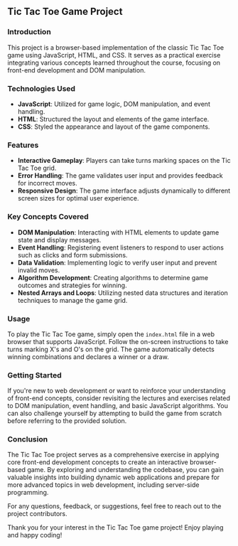 ## Tic Tac Toe Game Project

### Introduction

This project is a browser-based implementation of the classic Tic Tac Toe game using JavaScript, HTML, and CSS. It serves as a practical exercise integrating various concepts learned throughout the course, focusing on front-end development and DOM manipulation.

### Technologies Used

- **JavaScript**: Utilized for game logic, DOM manipulation, and event handling.
- **HTML**: Structured the layout and elements of the game interface.
- **CSS**: Styled the appearance and layout of the game components.

### Features

- **Interactive Gameplay**: Players can take turns marking spaces on the Tic Tac Toe grid.
- **Error Handling**: The game validates user input and provides feedback for incorrect moves.
- **Responsive Design**: The game interface adjusts dynamically to different screen sizes for optimal user experience.

### Key Concepts Covered

- **DOM Manipulation**: Interacting with HTML elements to update game state and display messages.
- **Event Handling**: Registering event listeners to respond to user actions such as clicks and form submissions.
- **Data Validation**: Implementing logic to verify user input and prevent invalid moves.
- **Algorithm Development**: Creating algorithms to determine game outcomes and strategies for winning.
- **Nested Arrays and Loops**: Utilizing nested data structures and iteration techniques to manage the game grid.

### Usage

To play the Tic Tac Toe game, simply open the `index.html` file in a web browser that supports JavaScript. Follow the on-screen instructions to take turns marking X's and O's on the grid. The game automatically detects winning combinations and declares a winner or a draw.

### Getting Started

If you're new to web development or want to reinforce your understanding of front-end concepts, consider revisiting the lectures and exercises related to DOM manipulation, event handling, and basic JavaScript algorithms. You can also challenge yourself by attempting to build the game from scratch before referring to the provided solution.

### Conclusion

The Tic Tac Toe project serves as a comprehensive exercise in applying core front-end development concepts to create an interactive browser-based game. By exploring and understanding the codebase, you can gain valuable insights into building dynamic web applications and prepare for more advanced topics in web development, including server-side programming.

For any questions, feedback, or suggestions, feel free to reach out to the project contributors.

Thank you for your interest in the Tic Tac Toe game project! Enjoy playing and happy coding!
